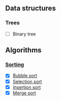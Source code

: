 ## Data structures

### Trees
- [ ] Binary tree

[//]: # (### Graphs)

[//]: # (### Linked lists)
[//]: #https://medium.com/@kojinoshiba/data-structures-in-python-series-1-linked-lists-d9f848537b4d

[//]: # (### Stacks and queues)
[//]: #https://medium.com/@kojinoshiba/data-structures-in-python-series-2-stacks-queues-8e2a1703d67b


## Algorithms

### [Sorting](lessons/A_sorting.md)
- [x] [Bubble sort](lessons/A_sorting.md#bubble-sort)
- [x] [Selection sort](lessons/A_sorting.md#selection-sort)
- [x] [Insertion sort](lessons/A_sorting.md#insertion-sort)
- [x] [Merge sort](lessons/A_sorting.md#merge-sort)
